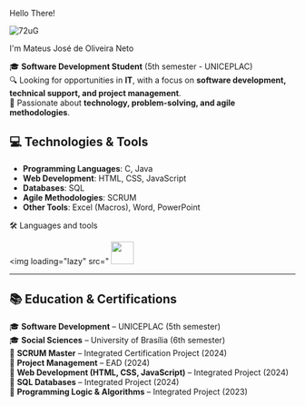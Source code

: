 Hello There! 


![72uG](https://github.com/user-attachments/assets/0105b07d-f900-4a1a-9a78-dd7823d759f5)

I'm Mateus José de Oliveira Neto  

🎓 **Software Development Student** (5th semester - UNICEPLAC)  
🔍 Looking for opportunities in **IT**, with a focus on **software development, technical support, and project management**.  
🚀 Passionate about **technology, problem-solving, and agile methodologies**.  



## 💻 Technologies & Tools  

- **Programming Languages**: C, Java 
- **Web Development**: HTML, CSS, JavaScript  
- **Databases**: SQL  
- **Agile Methodologies**: SCRUM  
- **Other Tools**: Excel (Macros), Word, PowerPoint
  

🛠️ Languages and tools

<img loading="lazy" src=" <img src="https://cdn.jsdelivr.net/gh/devicons/devicon@latest/icons/c/c-line.svg" width="40" height="40"/>
        
          
          
  
          

---

## 📚 Education & Certifications  

🎓 **Software Development** – UNICEPLAC (5th semester)  
🎓 **Social Sciences** – University of Brasília (6th semester)  
📜 **SCRUM Master** – Integrated Certification Project (2024)  
📜 **Project Management** – EAD (2024)  
📜 **Web Development (HTML, CSS, JavaScript)** – Integrated Project (2024)  
📜 **SQL Databases** – Integrated Project (2024)  
📜 **Programming Logic & Algorithms** – Integrated Project (2023)  

